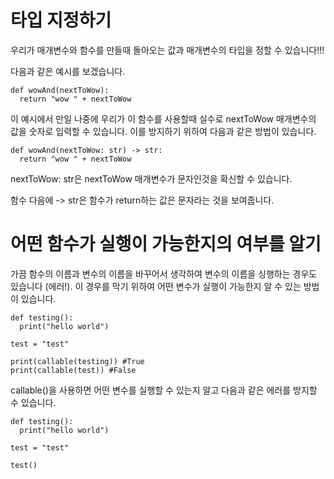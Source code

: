 # 타입 지정하기
우리가 매개변수와 함수를 만들때 돌아오는 값과 매개변수의 타입을 정할 수 있습니다!!!

다음과 같은 예시를 보겠습니다.

```
def wowAnd(nextToWow):
  return "wow " + nextToWow
```

이 예시에서 만일 나중에 우리가 이 함수를 사용할때 실수로 nextToWow 매개변수의 값을 숫자로 입력할 수 있습니다. 이를 방지하기 위하여 다음과 같은 방법이 있습니다.

```
def wowAnd(nextToWow: str) -> str:
  return "wow " + nextToWow
```

nextToWow: str은 nextToWow 매개변수가 문자인것을 확신할 수 있습니다.

함수 다음에 -> str은 함수가 return하는 값은 문자라는 것을 보여줍니다.

# 어떤 함수가 실행이 가능한지의 여부를 알기
가끔 함수의 이름과 변수의 이름을 바꾸어서 생각하여 변수의 이름을 싱행하는 경우도 있습니다 (에러!). 이 경우를 막기 위하여 어떤 변수가 실행이 가능한지 알 수 있는 방법이 있습니다.

```
def testing():
  print("hello world")

test = "test"

print(callable(testing)) #True
print(callable(test)) #False
```

callable()을 사용하면 어떤 변수를 실행할 수 있는지 알고 다음과 같은 에러를 방지할 수 있습니다.

```
def testing():
  print("hello world")

test = "test"

test()
```
